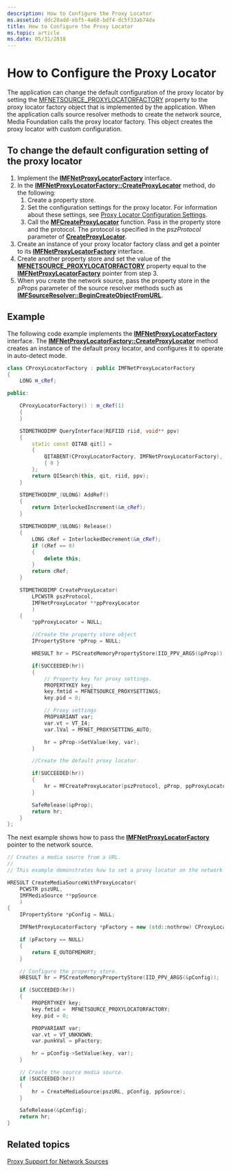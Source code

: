 ```yaml
---
description: How to Configure the Proxy Locator
ms.assetid: ddc28add-ebf5-4a68-bdf4-dc5f33ab74da
title: How to Configure the Proxy Locator
ms.topic: article
ms.date: 05/31/2018
---
```


# How to Configure the Proxy Locator

The application can change the default configuration of the proxy locator by setting the [MFNETSOURCE\_PROXYLOCATORFACTORY](mfnetsource-proxylocatorfactory-property.md) property to the proxy locator factory object that is implemented by the application. When the application calls source resolver methods to create the network source, Media Foundation calls the proxy locator factory. This object creates the proxy locator with custom configuration.

## To change the default configuration setting of the proxy locator

1.  Implement the [**IMFNetProxyLocatorFactory**](/windows/desktop/api/mfidl/nn-mfidl-imfnetproxylocatorfactory) interface.
2.  In the [**IMFNetProxyLocatorFactory::CreateProxyLocator**](/windows/desktop/api/mfidl/nf-mfidl-imfnetproxylocatorfactory-createproxylocator) method, do the following:
    1.  Create a property store.
    2.  Set the configuration settings for the proxy locator. For information about these settings, see [Proxy Locator Configuration Settings](proxy-locator-configuration-settings.md).
    3.  Call the [**MFCreateProxyLocator**](/windows/desktop/api/mfidl/nf-mfidl-mfcreateproxylocator) function. Pass in the property store and the protocol. The protocol is specified in the *pszProtocol* parameter of [**CreateProxyLocator**](/windows/desktop/api/mfidl/nf-mfidl-imfnetproxylocatorfactory-createproxylocator).
3.  Create an instance of your proxy locator factory class and get a pointer to its [**IMFNetProxyLocatorFactory**](/windows/desktop/api/mfidl/nn-mfidl-imfnetproxylocatorfactory) interface.
4.  Create another property store and set the value of the [**MFNETSOURCE\_PROXYLOCATORFACTORY**](mfnetsource-proxylocatorfactory-property.md) property equal to the [**IMFNetProxyLocatorFactory**](/windows/desktop/api/mfidl/nn-mfidl-imfnetproxylocatorfactory) pointer from step 3.
5.  When you create the network source, pass the property store in the *pProps* parameter of the source resolver methods such as [**IMFSourceResolver::BeginCreateObjectFromURL**](/windows/desktop/api/mfidl/nf-mfidl-imfsourceresolver-begincreateobjectfromurl).

## Example

The following code example implements the [**IMFNetProxyLocatorFactory**](/windows/desktop/api/mfidl/nn-mfidl-imfnetproxylocatorfactory) interface. The [**IMFNetProxyLocatorFactory::CreateProxyLocator**](/windows/desktop/api/mfidl/nf-mfidl-imfnetproxylocatorfactory-createproxylocator) method creates an instance of the default proxy locator, and configures it to operate in auto-detect mode.


```C++
class CProxyLocatorFactory : public IMFNetProxyLocatorFactory 
{
    LONG m_cRef;

public:

    CProxyLocatorFactory() : m_cRef(1)
    {
    }

    STDMETHODIMP QueryInterface(REFIID riid, void** ppv)
    {
        static const QITAB qit[] = 
        {
            QITABENT(CProxyLocatorFactory, IMFNetProxyLocatorFactory),
            { 0 }
        };
        return QISearch(this, qit, riid, ppv);
    }

    STDMETHODIMP_(ULONG) AddRef()
    {
        return InterlockedIncrement(&m_cRef);
    }

    STDMETHODIMP_(ULONG) Release()
    {
        LONG cRef = InterlockedDecrement(&m_cRef);
        if (cRef == 0)
        {
            delete this;
        }
        return cRef;
    }

    STDMETHODIMP CreateProxyLocator(
        LPCWSTR pszProtocol, 
        IMFNetProxyLocator **ppProxyLocator
        )
    {
        *ppProxyLocator = NULL;

        //Create the property store object
        IPropertyStore *pProp = NULL;

        HRESULT hr = PSCreateMemoryPropertyStore(IID_PPV_ARGS(&pProp));

        if(SUCCEEDED(hr))
        {
            // Property key for proxy settings.
            PROPERTYKEY key;
            key.fmtid = MFNETSOURCE_PROXYSETTINGS;        
            key.pid = 0;

            // Proxy settings
            PROPVARIANT var;
            var.vt = VT_I4;
            var.lVal = MFNET_PROXYSETTING_AUTO;

            hr = pProp->SetValue(key, var);
        }

        //Create the default proxy locator.

        if(SUCCEEDED(hr))
        {
            hr = MFCreateProxyLocator(pszProtocol, pProp, ppProxyLocator);
        }

        SafeRelease(&pProp);
        return hr;
    }
};
```



The next example shows how to pass the [**IMFNetProxyLocatorFactory**](/windows/desktop/api/mfidl/nn-mfidl-imfnetproxylocatorfactory) pointer to the network source.


```C++
// Creates a media source from a URL.
//
// This example demonstrates how to set a proxy locator on the network source.

HRESULT CreateMediaSourceWithProxyLocator(
    PCWSTR pszURL, 
    IMFMediaSource **ppSource
    )
{
    IPropertyStore *pConfig = NULL;

    IMFNetProxyLocatorFactory *pFactory = new (std::nothrow) CProxyLocatorFactory();

    if (pFactory == NULL)
    {
        return E_OUTOFMEMORY;
    }

    // Configure the property store.
    HRESULT hr = PSCreateMemoryPropertyStore(IID_PPV_ARGS(&pConfig));

    if (SUCCEEDED(hr))
    {
        PROPERTYKEY key;
        key.fmtid =  MFNETSOURCE_PROXYLOCATORFACTORY;
        key.pid = 0;

        PROPVARIANT var;
        var.vt = VT_UNKNOWN;
        var.punkVal = pFactory;

        hr = pConfig->SetValue(key, var);
    }

    // Create the source media source.
    if (SUCCEEDED(hr))
    {
        hr = CreateMediaSource(pszURL, pConfig, ppSource);
    }

    SafeRelease(&pConfig);
    return hr;
}
```



## Related topics

<dl> <dt>

[Proxy Support for Network Sources](proxy-support-for-network-sources.md)
</dt> </dl>

 

 



